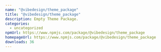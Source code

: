 ```yaml
---
name: "@vibedesign/theme_package"
title: "@vibedesign/theme_package"
description: Empty Theme Package.
categories:
  - uncategorized
npmUrl: https://www.npmjs.com/package/@vibedesign/theme_package
homepageUrl: https://www.npmjs.com/package/@vibedesign/theme_package
downloads: 36
---
```

